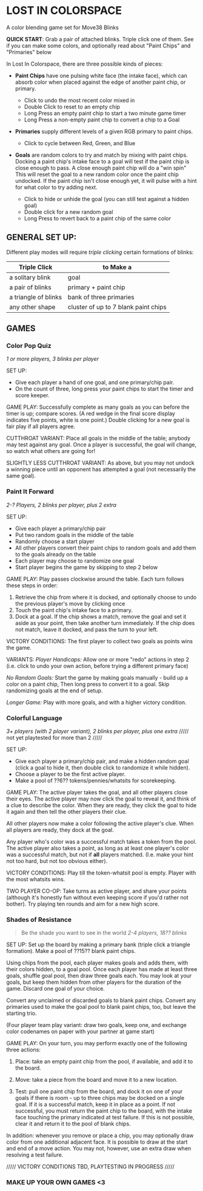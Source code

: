 # LOST IN COLORSPACE #
A color blending game set for Move38 Blinks

**QUICK START**: Grab a pair of attached blinks. Triple click one of them.
                See if you can make some colors, and optionally read about 
                "Paint Chips" and "Primaries" below

In Lost In Colorspace, there are three possible kinds of pieces:

* **Paint Chips** have one pulsing white face (the intake face), which can 
  absorb color when placed against the edge of another paint chip, or primary.
  * Click to undo the most recent color mixed in
  * Double Click to reset to an empty chip
  * Long Press an empty paint chip to start a two minute game timer
  * Long Press a non-empty paint chip to convert a chip to a Goal 

* **Primaries** supply different levels of a given RGB primary to paint chips.
  * Click to cycle between Red, Green, and Blue

* **Goals** are random colors to try and match by mixing with paint chips. 
  Docking a paint chip's intake face to a goal will test if the paint chip
  is close enough to pass. A close enough paint chip will do a "win spin" 
  This will reset the goal to a new random color once the paint chip undocked.
  If the paint chip isn't close enough yet, it will pulse with a hint for what 
  color to try adding next.
  * Click to hide or unhide the goal (you can still test against a hidden goal)
  * Double click for a new random goal
  * Long Press to revert back to a paint chip of the same color


## GENERAL SET UP: ##
Different play modes will require *triple clicking* certain formations of blinks:

Triple Click          | to Make a
----------------------|-------------------
a solitary blink      | goal
a pair of blinks      | primary + paint chip
a triangle of blinks  | bank of three primaries
any other shape       | cluster of up to 7 blank paint chips



## GAMES ##


### Color Pop Quiz ###
*1 or more players, 3 blinks per player*

SET UP: 
* Give each player a hand of one goal, and one primary/chip pair.
* On the count of three, long press your paint chips to start the timer and score keeper.

GAME PLAY:
Successfully complete as many goals as you can before the timer is up; compare scores.
(A red wedge in the final score display indicates five points, white is one point.)
Double clicking for a new goal is fair play if all players agree.

CUTTHROAT VARIANT:
Place all goals in the middle of the table; anybody may test against any goal. Once 
a player is successful, the goal will change, so watch what others are going for!

SLIGHTLY LESS CUTTHROAT VARIANT:
As above, but you may not undock a winning piece until an opponent has attempted
a goal (not necessarily the same goal).


### Paint It Forward ###
*2-? Players, 2 blinks per player, plus 2 extra*

SET UP: 
* Give each player a primary/chip pair
* Put two random goals in the middle of the table 
* Randomly choose a start player 
* All other players convert their paint chips to random goals and add them to the goals 
already on the table
* Each player may choose to randomize one goal
* Start player begins the game by skipping to step 2 below

GAME PLAY:
Play passes clockwise around the table. Each turn follows these steps in order:
1. Retrieve the chip from where it is docked, and optionally choose to undo the previous player's move by clicking once
2. Touch the paint chip's intake face to a primary.
3. Dock at a goal. If the chip shows a match, remove the goal and set it aside 
   as your point, then take another turn immediately. If the chip does not match, 
   leave it docked, and pass the turn to your left.

VICTORY CONDITIONS:
The first player to collect two goals as points wins the game.

VARIANTS:
*Player Handicaps:*
Allow one or more "redo" actions in step 2 (i.e. click to undo your own action,
before trying a different primary face)

*No Random Goals:*
Start the game by making goals manually - build up a color on a paint chip, 
Then long press to convert it to a goal. Skip randomizing goals at the end of setup.

*Longer Game:*
Play with more goals, and with a higher victory condition.


### Colorful Language ###
*3+ players (with 2 player variant), 2 blinks per player, plus one extra*
///// not yet playtested for more than 2 /////

SET UP:
* Give each player a primary/chip pair, and make a  hidden random goal (click 
  a goal to hide it, then double click to randomize it while hidden). 
* Choose a player to be the first active player.
* Make a pool of ??6?? tokens/pennies/whatsits for scorekeeping.

GAME PLAY:
The active player takes the goal, and all other players close their eyes.
The active player may now click the goal to reveal it, and think of a clue
to describe the color. When they are ready, they click the goal to hide it again
and then tell the other players their clue. 

All other players now make a color following the active player's clue. 
When all players are ready, they dock at the goal.

Any player who's color was a successful match takes a token from the pool.
The active player also takes a point, as long as at least one player's color was a
successful match, but not if **all** players matched. (I.e. make your hint not too hard,
but not too obvious either).

VICTORY CONDITIONS:
Play till the token-whatsit pool is empty. Player with the most whatsits wins.

TWO PLAYER CO-OP:
Take turns as active player, and share your points (although it's honestly fun
without even keeping score if you'd rather not bother). Try playing ten rounds
and aim for a new high score.

### Shades of Resistance ###
> Be the shade you want to see in the world
*2-4 players, 18?? blinks*

SET UP:
Set up the board by making a primary bank (triple click a triangle formation).
Make a pool of ??15?? blank paint chips.

Using chips from the pool, each player makes goals and adds them, with their colors 
hidden, to a goal pool. Once each player has made at least three goals, shuffle goal 
pool, then draw three goals each. You may look at your goals, but keep them hidden 
from other players for the duration of the game. 
Discard one goal of your choice.

Convert any unclaimed or discarded goals to blank paint chips. Convert any primaries
used to make the goal pool to blank paint chips, too, but leave the starting trio.

(Four player team play variant: draw two goals, keep one, and exchange color codenames 
on paper with your partner at game start)


GAME PLAY:
On your turn, you may perform exactly one of the following three actions:

1) Place: take an empty paint chip from the pool, if available, and add it to the board.

2) Move: take a piece from the board and move it to a new location.

3) Test: pull one paint chip from the board, and dock it on one of your goals if there
is room - up to three chips may be docked on a single goal. If it is a successful match,
keep it in place as a point. If not successful, you must return the paint chip to the 
board, with the intake face touching the primary indicated at test failure. 
If this is not possible, clear it and return it to the pool of blank chips.

In addition: whenever you remove or place a chip, you may optionally draw color from 
one additional adjacent face. It is possible to draw at the start and end of a move
action. You may not, however, use an extra draw when resolving a test failure.

///// VICTORY CONDITIONS TBD, PLAYTESTING IN PROGRESS /////


### MAKE UP YOUR OWN GAMES <3 ###
